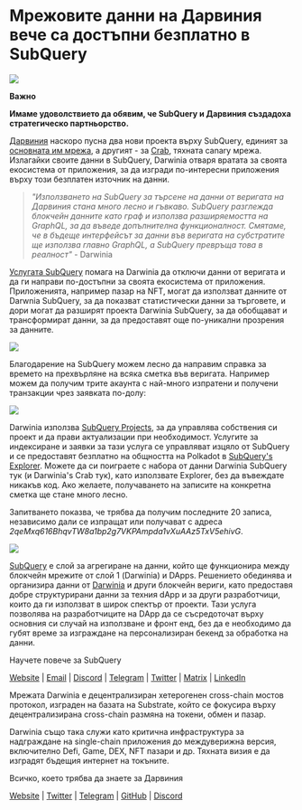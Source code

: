 # Мрежовите данни на Дарвиния вече са достъпни безплатно в SubQuery

![](https://miro.medium.com/max/1400/0*7_sagAfI_wTKePuH)

**Важно**

**Имаме удоволствието да обявим, че SubQuery и Дарвиния създадоха стратегическо партньорство.**

[Дарвиния](https://darwinia.network/) наскоро пусна два нови проекта върху SubQuery, единият за [основната им мрежа](https://explorer.subquery.network/subquery/darwinia-network/darwinia), а другият - за [Crab](https://explorer.subquery.network/subquery/darwinia-network/crab), тяхната canary мрежа. Излагайки своите данни в SubQuery, Darwinia отваря вратата за своята екосистема от приложения, за да изгради по-интересни приложения върху този безплатен източник на данни.

> _"Използването на SubQuery за търсене на данни от веригата на Дарвиния стана много лесно и гъвкаво. SubQuery разглежда блокчейн данните като граф и използва разширяемостта на GraphQL, за да въведе допълнителна функционалност. Смятаме, че в бъдеще интерфейсът за данни във веригата на субстратите ще използва главно GraphQL, а SubQuery превръща това в реалност"_ - Darwinia

[Услугата SubQuery](https://subquery.network/) помага на Darwinia да отключи данни от веригата и да ги направи по-достъпни за своята екосистема от приложения. Приложенията, например пазар на NFT, могат да използват данните от Darwnia SubQuery, за да показват статистически данни за търговете, и дори могат да разширят проекта Darwinia SubQuery, за да обобщават и трансформират данни, за да предоставят още по-уникални прозрения за данните.

![](https://miro.medium.com/max/1400/0*n2sGrQWOkIFXxMnq)

Благодарение на SubQuery можем лесно да направим справка за времето на прехвърляне на всяка сметка във веригата. Например можем да получим трите акаунта с най-много изпратени и получени транзакции чрез заявката по-долу:

![](https://miro.medium.com/max/1400/0*gfS6ksjUL9fR9XA7)

Darwinia използва [SubQuery Projects](https://project.subquery.network/), за да управлява собствения си проект и да прави актуализации при необходимост. Услугите за индексиране и заявки за тази услуга се управляват изцяло от SubQuery и се предоставят безплатно на общността на Polkadot в [SubQuery's Explorer](https://explorer.subquery.network/). Можете да си поиграете с набора от данни Darwinia SubQuery тук (и Darwinia's Crab тук), като използвате Explorer, без да въвеждате никакъв код. Ако желаете, получаването на записите на конкретна сметка ще стане много лесно.

Запитването показва, че трябва да получим последните 20 записа, независимо дали се изпращат или получават с адреса _2qeMxq616BhqvTW8a1bp2g7VKPAmpda1vXuAAz5TxV5ehivG_.

![](https://miro.medium.com/max/1400/0*z-9giNk4RnhxliYy)

[SubQuery](https://subquery.network/) е слой за агрегиране на данни, който ще функционира между блокчейн мрежите от слой 1 (Darwinia) и DApps. Решението обединява и организира данни от [Darwinia](https://darwinia.network/) и други блокчейн вериги, като предоставя добре структурирани данни за техния dApp и за други разработчици, които да ги използват в широк спектър от проекти. Тази услуга позволява на разработчиците на DApp да се съсредоточат върху основния си случай на използване и фронт енд, без да е необходимо да губят време за изграждане на персонализиран бекенд за обработка на данни.

Научете повече за SubQuery

[Website](https://subquery.network/) | [Email](mailto:hello@subquery.network) | [Discord](https://discord.com/invite/78zg8aBSMG) | [Telegram](https://t.me/subquerynetwork) | [Twitter](https://twitter.com/subquerynetwork) | [Matrix](https://matrix.to/#/#subquery:matrix.org) | [LinkedIn](https://www.linkedin.com/company/subquery)

Мрежата Darwinia е децентрализиран хетерогенен cross-chain мостов протокол, изграден на базата на Substrate, който се фокусира върху децентрализирана cross-chain размяна на токени, обмен и пазар.

Darwinia също така служи като критична инфраструктура за надграждане на single-chain приложения до междуверижна версия, включително Defi, Game, DEX, NFT пазари и др. Тяхната визия е да изградят бъдещия интернет на токъните.

Всичко, което трябва да знаете за Дарвиния

[Website](https://darwinia.network/) | [Twitter](https://twitter.com/DarwiniaNetwork) | [ Telegram](https://t.me/DarwiniaNetwork) | [GitHub](https://github.com/darwinia-network) | [Discord](https://discord.gg/KMZVeyM)
